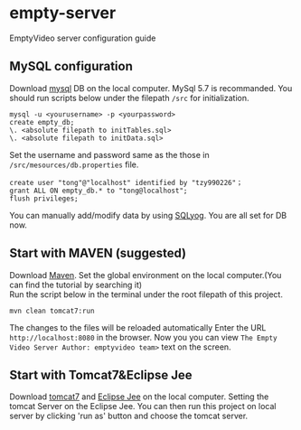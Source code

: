 # empty-server

EmptyVideo server configuration guide

## MySQL configuration

Download [mysql](https://www.mysql.com/downloads/) DB on the local computer. MySql 5.7 is recommanded.
You should run scripts below under the filepath `/src` for initialization. 

```
mysql -u <yourusername> -p <yourpassword>
create empty_db;
\. <absolute filepath to initTables.sql>
\. <absolute filepath to initData.sql>
```

Set the username and password same as the those in `/src/mesources/db.properties` file. 

```
create user "tong"@"localhost" identified by "tzy990226"；
grant ALL ON empty_db.* to "tong@localhost";
flush privileges;
```

You can manually add/modify data by using [SQLyog](https://github.com/webyog/sqlyog-community/wiki/Downloads). You are all set for DB now.

## Start with MAVEN (suggested)

Download [Maven](https://maven.apache.org/download.cgi). Set the global environment on the local computer.(You can find the tutorial by searching it)  
Run the script below in the terminal under the root filepath of this project.

```
mvn clean tomcat7:run
```

The changes to the files will be reloaded automatically
Enter the URL `http://localhost:8080` in the browser.
Now you you can view `The Empty Video Server Author: emptyvideo team>` text on the screen. 

## Start with Tomcat7&Eclipse Jee

Download [tomcat7](https://tomcat.apache.org/download-70.cgi) and [Eclipse Jee](https://www.eclipse.org/downloads/packages/release/kepler/sr2/eclipse-ide-java-ee-developers) on the local computer.
Setting the tomcat Server on the Eclipse Jee. You can then run this project on local server by clicking 'run as' button and choose the tomcat server.
